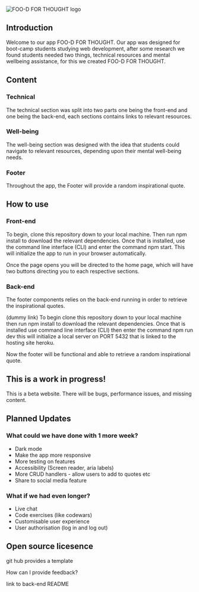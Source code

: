 <!-- # FOO-D FOR THOUGHT -->
</a><img src="https://i.imgur.com/FRqvO8t.png" height="auto" alt="FOO-D FOR THOUGHT logo">
<!-- https://i.imgur.com/FRqvO8t.png -->

## Introduction
Welcome to our app FOO-D FOR THOUGHT. Our app was designed for boot-camp students studying web development, after some research we found students needed two things, technical resources and mental wellbeing assistance, for this we created FOO-D FOR THOUGHT. 

## Content


### Technical
The technical section was split into two parts one being the front-end and one being the back-end, each sections contains links to relevant resources. 

### Well-being
The well-being section was designed with the idea that students could navigate to relevant resources, depending upon their mental well-being needs.

### Footer
Throughout the app, the Footer will provide a random inspirational quote.

## How to use

### Front-end

To begin, clone this repository down to your local machine. Then run npm install to download the relevant dependencies. Once that is installed, use the command line interface (CLI) and enter the command npm start. This will initialize the app to run in your browser automatically.  

Once the page opens you will be directed to the home page, which will have two buttons directing you to each respective sections.

### Back-end

The footer components relies on the back-end running in order to retrieve the inspirational quotes.

(dummy link) To begin clone this repository down to your local machine then run npm install to download the relevant dependencies. Once that is installed use command line interface (CLI) then enter the command npm run dev this will initialize a local server on PORT 5432 that is linked to the hosting site heroku.

Now the footer will be functional and able to retrieve a random inspirational quote.
## This is a work in progress!

This is a beta website. There will be bugs, performance issues, and missing content.

## Planned Updates

### What could we have done with 1 more week?

- Dark mode
- Make the app more responsive
- More testing on features
- Accessibility (Screen reader, aria labels)
- More CRUD handlers - allow users to add to quotes etc
- Share to social media feature


### What if we had even longer?
- Live chat
- Code exercises (like codewars)
- Customisable user experience
- User authorisation (log in and log out)


## Open source licesence 
 git hub provides a template

How can I provide feedback?

link to back-end README
